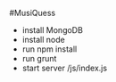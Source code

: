 #MusiQuess
- install MongoDB
- install node
- run npm install
- run grunt
- start server /js/index.js